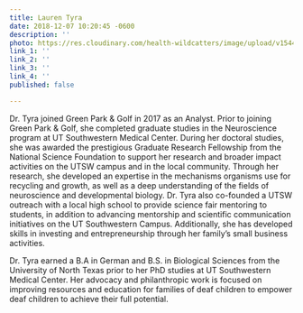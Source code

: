```yaml
---
title: Lauren Tyra
date: 2018-12-07 10:20:45 -0600
description: ''
photo: https://res.cloudinary.com/health-wildcatters/image/upload/v1544199665/image.png
link_1: ''
link_2: ''
link_3: ''
link_4: ''
published: false

---
```

Dr. Tyra joined Green Park & Golf in 2017 as an Analyst. Prior to joining Green Park & Golf, she completed graduate studies in the Neuroscience program at UT Southwestern Medical Center. During her doctoral studies, she was awarded the prestigious Graduate Research Fellowship from the National Science Foundation to support her research and broader impact activities on the UTSW campus and in the local community. Through her research, she developed an expertise in the mechanisms organisms use for recycling and growth, as well as a deep understanding of the fields of neuroscience and developmental biology. Dr. Tyra also co-founded a UTSW outreach with a local high school to provide science fair mentoring to students, in addition to advancing mentorship and scientific communication initiatives on the UT Southwestern Campus. Additionally, she has developed skills in investing and entrepreneurship through her family’s small business activities.

Dr. Tyra earned a B.A in German and B.S. in Biological Sciences from the University of North Texas prior to her PhD studies at UT Southwestern Medical Center. Her advocacy and philanthropic work is focused on improving resources and education for families of deaf children to empower deaf children to achieve their full potential.